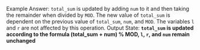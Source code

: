 Example Answer:
`total_sum` is updated by adding `num` to it and then taking the remainder when divided by `MOD`. The new value of `total_sum` is dependent on the previous value of `total_sum`, `num`, and `MOD`. The variables `l` and `r` are not affected by this operation.
Output State: **`total_sum` is updated according to the formula (total_sum + num) % MOD, `l`, `r`, and `num` remain unchanged**